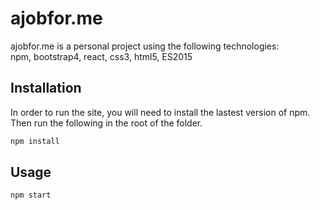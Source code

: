 # ajobfor.me

ajobfor.me is a personal project using the following technologies: \
npm, bootstrap4, react, css3, html5, ES2015

## Installation

In order to run the site, you will need to install the lastest version of npm.
Then run the following in the root of the folder.

```bash
npm install
```

## Usage

```bash
npm start
```
